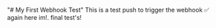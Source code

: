 "# My First Webhook Test" 
This is a test push to trigger the webhook ✅
again here im!.
final test's!
